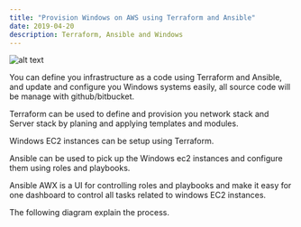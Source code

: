 ```yaml
---
title: "Provision Windows on AWS using Terraform and Ansible"
date: 2019-04-20
description: Terraform, Ansible and Windows
---
```


![alt text](https://github.com/mhmdio/mhmdio.github.io/raw/master/images/terraform-ansible.png)

You can define you infrastructure as a code using Terraform and Ansible, and update and configure you Windows systems easily, all source code will be manage with github/bitbucket.

Terraform can be used to define and provision you network stack and Server stack by planing and applying templates and modules.

Windows EC2 instances can be setup using Terraform.

Ansible can be used to pick up the Windows ec2 instances and configure them using roles and playbooks.

Ansible AWX is a UI for controlling roles and playbooks and make it easy for one dashboard to control all tasks related to windows EC2 instances.

The following diagram explain the process.
